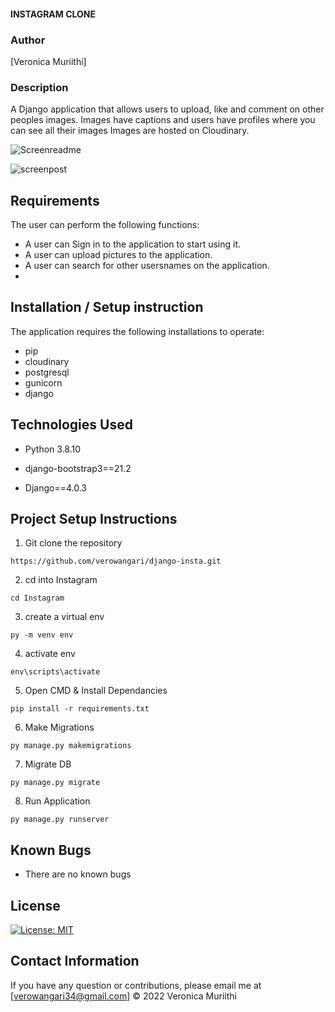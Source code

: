 #### INSTAGRAM CLONE
### Author

[Veronica Muriithi]

### Description
A Django application that allows users to upload, like and comment on other peoples images. Images have captions and users have profiles where you can see all their images Images are hosted on Cloudinary.

![Screenreadme](https://user-images.githubusercontent.com/53782607/162088230-40298d9e-2bd2-49f1-a0ad-86cd0f319f0f.png)


![screenpost](https://user-images.githubusercontent.com/53782607/162088656-737740cd-44de-483a-bc7a-e20da8b9739b.png)


## Requirements
The user can perform the following functions:

-  A user can Sign in to the application to start using it.
-  A user can upload pictures to the application.
-  A user can search for other usersnames on the application.
-  

## Installation / Setup instruction
The application requires the following installations to operate:
- pip
- cloudinary
- postgresql
- gunicorn
- django

## Technologies Used
- Python 3.8.10

- django-bootstrap3==21.2
- Django==4.0.3

## Project Setup Instructions
1) Git clone the repository 
```
https://github.com/verowangari/django-insta.git
```
2. cd into  Instagram
```
cd Instagram
```
3. create a virtual env
```
py -m venv env
```
4. activate env
```
env\scripts\activate
```
5. Open CMD & Install Dependancies
```
pip install -r requirements.txt
```
6. Make Migrations
```
py manage.py makemigrations
```
7. Migrate DB
```
py manage.py migrate
```
8. Run Application
```
py manage.py runserver
```

## Known Bugs
- There are no known bugs

## License
[![License: MIT](https://img.shields.io/badge/License-MIT-yellow.svg)](https://opensource.org/licenses/MIT)

## Contact Information 

If you have any question or contributions, please email me at [verowangari34@gmail.com]
© 2022 Veronica Muriithi

